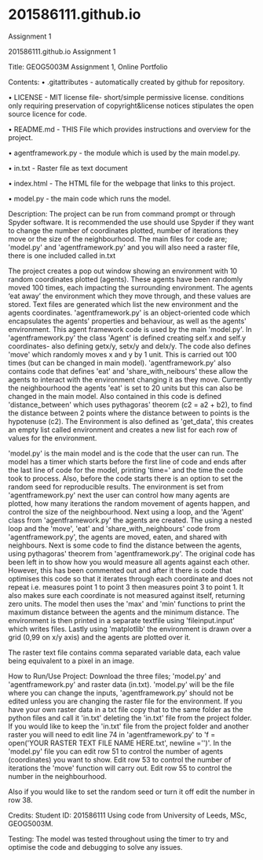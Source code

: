 # 201586111.github.io
 Assignment 1
 
201586111.github.io
Assignment 1

Title: GEOG5003M Assignment 1, Online Portfolio

Contents:
•	.gitattributes - automatically created by github for repository.

•	LICENSE - MIT license file- short/simple permissive license. conditions only requiring preservation of copyright&license notices stipulates the open source licence for code.

•	README.md - THIS File which provides instructions and overview for the project.

•	agentframework.py - the module which is used by the main model.py.

•	in.txt - Raster file as text document

•	index.html - The HTML file for the webpage that links to this project. 

•	model.py - the main code which runs the model.


Description:
The project can be run from command prompt or through Spyder software. It is recommended the use should use Spyder if they want to change the number of coordinates plotted, number of iterations they move or the size of the neighbourhood. The main files for code are; 'model.py' and 'agentframework.py' and you will also need a raster file, there is one included called in.txt

The project creates a pop out window showing an environment with 10 random coordinates plotted (agents). These agents have been randomly moved 100 times, each impacting the surrounding environment. The agents ‘eat away’ the environment which they move through, and these values are stored. Text files are generated which list the new environment and the agents coordinates.
'agentframework.py' is an object-oriented code which encapsulates the agents' properties and behaviour, as well as the agents' environment. This agent framework code is used by the main 'model.py'. In 'agentframework.py' the class 'Agent' is defined creating self.x and self.y coordinates- also defining getx/y, setx/y and delx/y. The code also defines 'move' which randomly moves x and y by 1 unit. This is carried out 100 times (but can be changed in main model). 'agentframework.py' also contains code that defines 'eat' and 'share_with_neibours' these allow the agents to interact with the environment changing it as they move. Currently the neighbourhood the agents 'eat' is set to 20 units but this can also be changed in the main model. Also contained in this code is defined 'distance_between' which uses pythagoras' theorem (c2 = a2 + b2), to find the distance between 2 points where the distance between to points is the hypotenuse (c2). The Environment is also defined as 'get_data', this creates an empty list called environment and creates a new list for each row of values for the environment.

'model.py' is the main model and is the code that the user can run. The model has a timer which starts before the first line of code and ends after the last line of code for the model, printing 'time=' and the time the code took to process. Also, before the code starts there is an option to set the random seed for reproducible results. The environment is set from 'agentframework.py' next the user can control how many agents are plotted, how many iterations the random movement of agents happen, and control the size of the neighbourhood. Next using a loop, and the 'Agent' class from 'agentframework.py' the agents are created. The using a nested loop and the 'move', 'eat' and 'share_with_neighbours' code from 'agentframework.py', the agents are moved, eaten, and shared with neighbours. Next is some code to find the distance between the agents, using pythagoras' theorem from 'agentframework.py'. The original code has been left in to show how you would measure all agents against each other. However, this has been commented out and after it there is code that optimises this code so that it iterates through each coordinate and does not repeat i.e. measures point 1 to point 3 then measures point 3 to point 1. It also makes sure each coordinate is not measured against itself, returning zero units. The model then uses the 'max' and 'min' functions to print the maximum distance between the agents and the minimum distance. The environment is then printed in a separate textfile using 'fileinput.input' which writes files. Lastly using 'matplotlib' the environment is drawn over a grid (0,99 on x/y axis) and the agents are plotted over it.

The raster text file contains comma separated variable data, each value being equivalent to a pixel in an image.

How to Run/Use Project: 
Download the three files; 'model.py' and 'agentframework.py' and raster data (in.txt). 'model.py' will be the file where you can change the inputs, 'agentframework.py' should not be edited unless you are changing the raster file for the environment. If you have your own raster data in a txt file copy that to the same folder as the python files and call it 'in.txt' deleting the 'in.txt' file from the project folder. If you would like to keep the 'in.txt' file from the project folder and another raster you will need to edit line 74 in 'agentframework.py' to 'f = open('YOUR RASTER TEXT FILE NAME HERE.txt', newline ='')'.
In the 'model.py' file you can edit row 51 to control the number of agents (coordinates) you want to show. Edit row 53 to control the number of iterations the 'move' function will carry out. Edit row 55 to control the number in the neighbourhood.

Also if you would like to set the random seed or turn it off edit the number in row 38.

Credits: Student ID: 201586111 Using code from University of Leeds, MSc, GEOG5003M.

Testing: The model was tested throughout using the timer to try and optimise the code and debugging to solve any issues.

